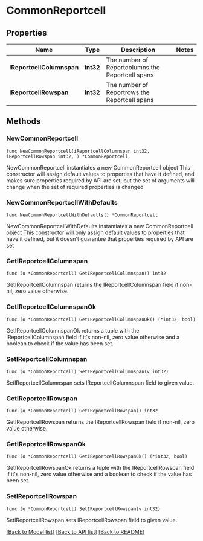 # CommonReportcell

## Properties

Name | Type | Description | Notes
------------ | ------------- | ------------- | -------------
**IReportcellColumnspan** | **int32** | The number of Reportcolumns the Reportcell spans | 
**IReportcellRowspan** | **int32** | The number of Reportrows the Reportcell spans | 

## Methods

### NewCommonReportcell

`func NewCommonReportcell(iReportcellColumnspan int32, iReportcellRowspan int32, ) *CommonReportcell`

NewCommonReportcell instantiates a new CommonReportcell object
This constructor will assign default values to properties that have it defined,
and makes sure properties required by API are set, but the set of arguments
will change when the set of required properties is changed

### NewCommonReportcellWithDefaults

`func NewCommonReportcellWithDefaults() *CommonReportcell`

NewCommonReportcellWithDefaults instantiates a new CommonReportcell object
This constructor will only assign default values to properties that have it defined,
but it doesn't guarantee that properties required by API are set

### GetIReportcellColumnspan

`func (o *CommonReportcell) GetIReportcellColumnspan() int32`

GetIReportcellColumnspan returns the IReportcellColumnspan field if non-nil, zero value otherwise.

### GetIReportcellColumnspanOk

`func (o *CommonReportcell) GetIReportcellColumnspanOk() (*int32, bool)`

GetIReportcellColumnspanOk returns a tuple with the IReportcellColumnspan field if it's non-nil, zero value otherwise
and a boolean to check if the value has been set.

### SetIReportcellColumnspan

`func (o *CommonReportcell) SetIReportcellColumnspan(v int32)`

SetIReportcellColumnspan sets IReportcellColumnspan field to given value.


### GetIReportcellRowspan

`func (o *CommonReportcell) GetIReportcellRowspan() int32`

GetIReportcellRowspan returns the IReportcellRowspan field if non-nil, zero value otherwise.

### GetIReportcellRowspanOk

`func (o *CommonReportcell) GetIReportcellRowspanOk() (*int32, bool)`

GetIReportcellRowspanOk returns a tuple with the IReportcellRowspan field if it's non-nil, zero value otherwise
and a boolean to check if the value has been set.

### SetIReportcellRowspan

`func (o *CommonReportcell) SetIReportcellRowspan(v int32)`

SetIReportcellRowspan sets IReportcellRowspan field to given value.



[[Back to Model list]](../README.md#documentation-for-models) [[Back to API list]](../README.md#documentation-for-api-endpoints) [[Back to README]](../README.md)


